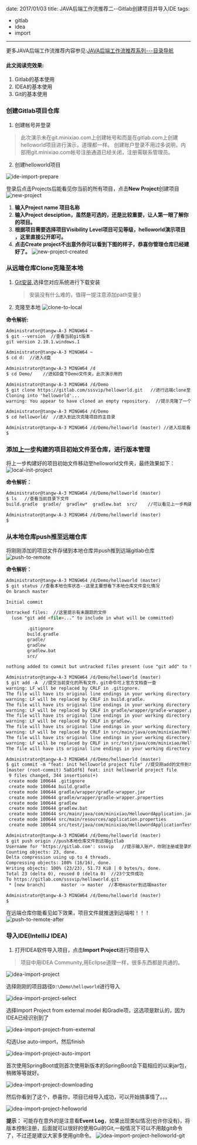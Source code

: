 date: 2017/01/03
title: JAVA后端工作流推荐二--Gitlab创建项目并导入IDE
tags: 
- gitlab
- idea
- import
---
更多JAVA后端工作流推荐内容参见:[JAVA后端工作流推荐系列---目录导航](/2017/01/09/workflow/)

#### 此文阅读完效果:
1. Gitlab的基本使用
2. IDEA的基本使用
3. Git的基本使用

<!-- more -->

### 创建Gitlab项目仓库
1. 创建帐号并登录
> 此次演示未在git.minixiao.com上创建帐号和而是在gitlab.com上创建helloworld项目进行演示，道理都一样。
	创建账户登录不用过多说明，内部用git.minixiao.com帐号注册通道已经关闭，注册需联系管理员。
2. 创建helloworld项目

![ide-import-prepare](https://sssvip.github.io/img/ide-import-project/new-project-prepare.png)

登录后点击Projects后能看见你当前的所有项目，点击**New Project**创建项目
![new-project](https://sssvip.github.io/img/ide-import-project/new-project.png)

1. **输入Project name 项目名称**
2. **输入Project desciption，虽然是可选的，还是比较重要，让人第一眼了解你的项目。**
3. **根据项目需要选择项目Visibility Level项目可见等级，helloworld演示项目
，这里直接公开即可。**
4. **点击Create project不出意外你可以看到下图的样子，恭喜你管理仓库已经建好了。**
![new-project-created](https://sssvip.github.io/img/ide-import-project/new-project-created.png)

### 从远端仓库Clone克隆至本地

1. [Git安装](https://git-scm.com/downloads),选择您对应系统进行下载安装
	
	> 安装没有什么难的，值得一提注意添加path变量:)

2. 克隆至本地
![clone-to-local](https://sssvip.github.io/img/ide-import-project/clone-to-local.png)

**命令解析:**

```html
Administrator@tangw-A-3 MINGW64 ~
$ git --version  //查看当前git版本
git version 2.10.1.windows.1

Administrator@tangw-A-3 MINGW64 ~
$ cd d:  //进入d盘

Administrator@tangw-A-3 MINGW64 /d
$ cd Demo/    //进如D盘下Demo文件夹，此次演示用的

Administrator@tangw-A-3 MINGW64 /d/Demo
$ git clone https://gitlab.com/sssvip/helloworld.git   //进行远端clone至本地，克隆地址在helloworld项目下project页面能看见，此次可能采用https方式，根据自己喜好可选择SSH
Cloning into 'helloworld'...
warning: You appear to have cloned an empty repository.  //提示克隆了一个空仓库

Administrator@tangw-A-3 MINGW64 /d/Demo
$ cd helloworld/  //进入到此次克隆项目的主目录

Administrator@tangw-A-3 MINGW64 /d/Demo/helloworld (master) //进入后能看见(master)标识,进入了版本管理状态，并且在master分支上
$

```

### 添加[上一步](/2017/01/03/springboot/)构建的项目初始文件至仓库，进行版本管理
将上一步构建好的项目初始文件移动至helloworld文件夹，最终效果如下：
![local-init-project](https://sssvip.github.io/img/ide-import-project/local-init-project.png)

**命令解析：**
```html
Administrator@tangw-A-3 MINGW64 /d/Demo/helloworld (master)
$ ls   //查看当前目录下文件
build.gradle  gradle/  gradlew*  gradlew.bat  src/    //可以看见上一步构建的项目初始文件已经移动至当前helloworld本地仓库

Administrator@tangw-A-3 MINGW64 /d/Demo/helloworld (master)
$
```

### 从本地仓库push推至远端仓库
将刚刚添加的项目文件存储到本地仓库并push推到远端gitlab仓库
![push-to-remote](https://sssvip.github.io/img/ide-import-project/push-to-remote.png)

**命令解析：**
```html
Administrator@tangw-A-3 MINGW64 /d/Demo/helloworld (master)
$ git status //查看本地仓库状态--这里主要想看下本地仓库文件变化情况
On branch master

Initial commit

Untracked files:  //这里提示有未跟踪的文件
  (use "git add <file>..." to include in what will be committed)

        .gitignore
        build.gradle
        gradle/
        gradlew
        gradlew.bat
        src/

nothing added to commit but untracked files present (use "git add" to track)

Administrator@tangw-A-3 MINGW64 /d/Demo/helloworld (master)
$ git add -A  //提交当前变化的所有文件，git命令可上官方文档查一查
warning: LF will be replaced by CRLF in .gitignore.
The file will have its original line endings in your working directory.
warning: LF will be replaced by CRLF in build.gradle.
The file will have its original line endings in your working directory.
warning: LF will be replaced by CRLF in gradle/wrapper/gradle-wrapper.properties.
The file will have its original line endings in your working directory.
warning: LF will be replaced by CRLF in gradlew.
The file will have its original line endings in your working directory.
warning: LF will be replaced by CRLF in src/main/java/com/minixiao/HellowordApplication.java.
The file will have its original line endings in your working directory.
warning: LF will be replaced by CRLF in src/test/java/com/minixiao/HellowordApplicationTests.java.
The file will have its original line endings in your working directory.

Administrator@tangw-A-3 MINGW64 /d/Demo/helloworld (master)
$ git commit -m "feat: init helloworld project file" //提交刚add的文件到本地仓库，-m后面我加了注视初始化项目文件
[master (root-commit) 5a81df6] feat: init helloworld project file
 9 files changed, 344 insertions(+)
 create mode 100644 .gitignore
 create mode 100644 build.gradle
 create mode 100644 gradle/wrapper/gradle-wrapper.jar
 create mode 100644 gradle/wrapper/gradle-wrapper.properties
 create mode 100644 gradlew
 create mode 100644 gradlew.bat
 create mode 100644 src/main/java/com/minixiao/HellowordApplication.java
 create mode 100644 src/main/resources/application.properties
 create mode 100644 src/test/java/com/minixiao/HellowordApplicationTests.java

Administrator@tangw-A-3 MINGW64 /d/Demo/helloworld (master)
$ git push origin //push本地仓库文件到远端gitlab
Username for 'https://gitlab.com': sssvip   //提示输入账户，你刚注册或登录的那个账户，当然这里会叫你输入密码
Counting objects: 23, done.
Delta compression using up to 4 threads.
Compressing objects: 100% (16/16), done.
Writing objects: 100% (23/23), 51.73 KiB | 0 bytes/s, done.
Total 23 (delta 0), reused 0 (delta 0)  //23个文件成功
To https://gitlab.com/sssvip/helloworld.git
 * [new branch]      master -> master  //本地master到远端master

Administrator@tangw-A-3 MINGW64 /d/Demo/helloworld (master)
$
```
在远端仓库你能看见如下效果，项目文件就推送到远端啦！！！
![push-to-remote-after](https://sssvip.github.io/img/ide-import-project/push-to-remote-after.png)

### 导入IDE(IntelliJ IDEA)
1. 打开IDEA软件导入项目，点击**Import Project**进行项目导入
> 项目中用IDEA Community,用Eclipse道理一样，很多东西都是共通的。

![idea-import-project](https://sssvip.github.io/img/ide-import-project/idea-import-project.png)

选择刚刚的项目路径`D:\Demo\helloworld`进行导入

![idea-import-project-select](https://sssvip.github.io/img/ide-import-project/idea-import-project-select.png)

选择Import Project from external model 和Gradle项，这选项是默认的，因为IDEA已经识别到了

![idea-import-project-from-external](https://sssvip.github.io/img/ide-import-project/idea-import-project-from-external.png)

勾选Use auto-import，然后finish

![idea-import-project-auto-import](https://sssvip.github.io/img/ide-import-project/idea-import-project-auto-import.png)

首次使用SpringBoot或则首次使用新版本的SpringBoot会下载相应的以来jar包，稍微等等就好。

![idea-import-project-downloading](https://sssvip.github.io/img/ide-import-project/idea-import-project-downloading.png)

然后你看到了这个，恭喜你，项目已经导入成功，可以开始搞事情了。。。

![idea-import-project-helloworld](https://sssvip.github.io/img/ide-import-project/idea-import-project-helloworld.png)

**提示：** 可能存在意外的是注意看**Event Log**，如果出现类似情况(也许你没有)，将版本控制注册，后面就可以很好的使用Gui的Git,一般情况下可以不用敲git命令了，不过还是建议大家多使用git命令。
![idea-import-project-helloworld-git](https://sssvip.github.io/img/ide-import-project/idea-import-project-helloworld-git.png)

